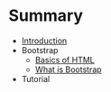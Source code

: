 # Summary

* [Introduction](README.md)
* Bootstrap
   * [Basics of HTML](bootstrap/basics_of_html.md)
   * [What is Bootstrap](bootstrap/what_is_bootstrap.md)
* Tutorial

